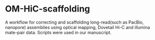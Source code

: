 # OM-HiC-scaffolding
A workflow for correcting and scaffolding long-read(such as PacBio, nanopore) assemblies using optical mapping, Dovetail Hi-C and illumina mate-pair data. Scripts were used in our manuscript.
